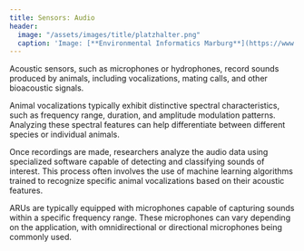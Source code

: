 ```yaml
---
title: Sensors: Audio
header:
  image: "/assets/images/title/platzhalter.png"
  caption: 'Image: [**Environmental Informatics Marburg**](https://www.uni-marburg.de/en/fb19/disciplines/physisch/environmentalinformatics)'
---
```


Acoustic sensors, such as microphones or hydrophones, record sounds produced by animals, including vocalizations, mating calls, and other bioacoustic signals.

Animal vocalizations typically exhibit distinctive spectral characteristics, such as frequency range, duration, and amplitude modulation patterns. Analyzing these spectral features can help differentiate between different species or individual animals.

Once recordings are made, researchers analyze the audio data using specialized software capable of detecting and classifying sounds of interest. This process often involves the use of machine learning algorithms trained to recognize specific animal vocalizations based on their acoustic features.

ARUs are typically equipped with microphones capable of capturing sounds within a specific frequency range. These microphones can vary depending on the application, with omnidirectional or directional microphones being commonly used.

